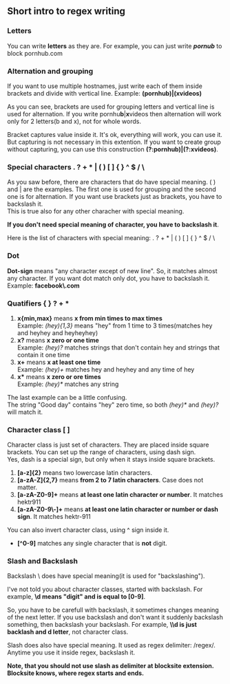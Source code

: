 ## Short intro to regex writing
### Letters
You can write **letters** as they are. For example, you can just write _**pornub**_ to block pornhub.com

### Alternation and grouping
If you want to use multiple hostnames, just write each of them inside brackets and divide with vertical line.
Example: __(pornhub)|(xvideos)__

As you can see, brackets are used for grouping letters and vertical line is used for alternation. If you write pornhu**b**|**x**videos then alternation will work only for 2 letters(b and x), not for whole words.

Bracket captures value inside it. It's ok, everything will work, you can use it. But capturing is not necessary in this extention. If you want to create group without capturing, you can use this construction __(?:pornhub)|(?:xvideos)__. 

### Special characters . ? + * | ( ) [ ] { } ^ $ / \ 
As you saw before, there are characters that do have special meaning. ( ) and | are the examples.
The first one is used for grouping and the second one is for alternation. If you want use brackets just as brackets, you have to backslash it.  
This is true also for any other characher with special meaning. 

__If you don't need special meaning of character, you have to backslash it__.

Here is the list of characters with special meaning: . ? + * | ( ) [ ] { } ^ $ / \  

### Dot
**Dot-sign** means "any character except of new line". So, it matches almost any character. If you want dot match only dot, you have to backslash it. Example: __facebook\\.com__

### Quatifiers { } ? + * 
1. __x{min,max}__ means __x from min times to max times__  
Example: _(hey){1,3}_ means "hey" from 1 time to 3 times(matches hey and heyhey and heyheyhey)
2. __x?__ means __x zero or one time__  
Example: _(hey)?_  matches strings that don't contain hey and strings that contain it one time
3. __x+__ means __x at least one time__  
Example: _(hey)+_ matches hey and heyhey and any time of hey
4. __x*__ means __x zero or ore times__  
Example: _(hey)*_ matches any string

The last example can be a little confusing.  
The string "Good day" contains "hey" zero time, so both _(hey)*_ and _(hey)?_ will match it.


### Character class [ ]
Character class is just set of characters. They are placed inside square brackets. You can set up the range of characters, using dash sign.  
Yes, dash is a special sign, but only when it stays inside square brackets.
1. __[a-z]{2}__ means two lowercase latin characters.
2. __[a-zA-Z]{2,7}__ means __from 2 to 7 latin characters__. Case does not matter.
3. __[a-zA-Z0-9]+__ means __at least one latin character or number__. It matches hektr911
4. __[a-zA-Z0-9\\-]+__ means __at least one latin character or number or dash sign__. It matches hektr-911  

You can also invert character class, using ^ sign inside it.
-  __[^0-9]__ matches any single character that is __not__ digit.

### Slash and Backslash
Backslash \ does have special meaning(it is used for "backslashing").  


I've not told you about character classes, started with backslash. 
For example, __\\d means "digit" and is equal to [0-9]__.  

So, you have to be carefull with backslash, it sometimes changes meaning of the next letter.
If you use backslash and don't want it suddenly backslash something, then backslash your backslash.
For example, __\\\d is just backlash and d letter__, not character class.


Slash does also have special meaning. It used as regex delimiter: /regex/. Anytime you use it inside regex, backslash it.  

__Note, that you should not use slash as delimiter at blocksite extension. Blocksite knows, where regex starts and ends.__
